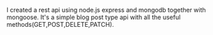 I created a rest api using node.js express and mongodb together with mongoose.
It's a simple blog post type api with all the useful methods(GET,POST,DELETE,PATCH).